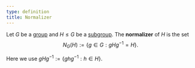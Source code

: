```yaml
---
type: definition
title: Normalizer
---
```


Let $G$ be a [group](@group) and $H \le G$ be a [subgroup](@subgroup). The **normalizer** of $H$ is the set $$ N_G(H) := \{ g \in G : gHg^{-1} = H \}. $$

Here we use $gHg^{-1} := \{ ghg^{-1} : h \in H \}$.
